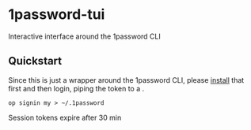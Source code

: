 # 1password-tui

Interactive interface around the 1password CLI

## Quickstart

Since this is just a wrapper around the 1password CLI, please [install](https://1password.com/downloads/command-line/) that first and then login, piping the token to a . 

    op signin my > ~/.1password 

Session tokens expire after 30 min
